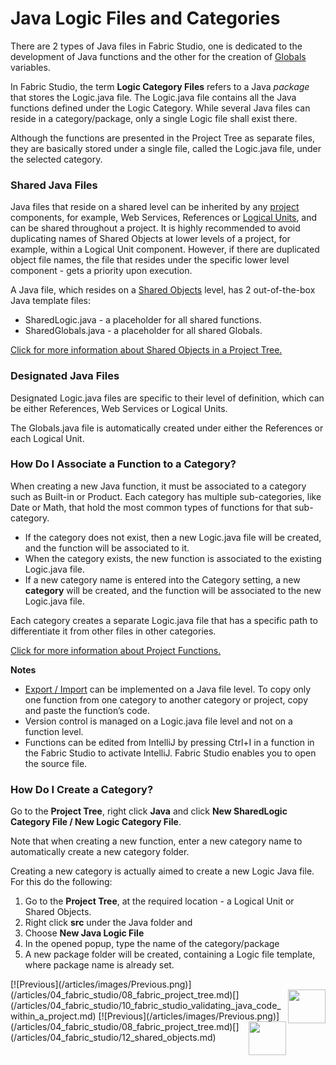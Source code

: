 

# Java Logic Files and Categories

There are 2 types of Java files in Fabric Studio, one is dedicated to the development of Java functions and the other for the creation of [Globals](/articles/08_globals/01_globals_overview.md) variables. 

In Fabric Studio, the term **Logic Category Files** refers to a Java *package* that stores the Logic.java file. The Logic.java file contains all the Java functions defined under the Logic Category. While several Java files can reside in a category/package, only a single Logic file shall exist there.

<studio>Although the functions are presented in the Project Tree as separate files, they are basically stored under a single file, called the Logic.java file, under the selected category. </studio> 

### Shared Java Files
Java files that reside on a shared level can be inherited by any [project](/articles/04_fabric_studio/08_fabric_project_tree.md) components, for example, Web Services, References or [Logical Units](/articles/03_logical_units/02_create_a_logical_unit_flow.md), and can be shared throughout a project.
It is highly recommended to avoid duplicating names of Shared Objects at lower levels of a project, for example, within a Logical Unit component. However, if there are duplicated object file names, the file that resides under the specific lower level component - gets a priority upon execution.

A Java file, which resides on a [Shared Objects](/articles/04_fabric_studio/12_shared_objects.md) level, has 2 out-of-the-box Java template files:
* SharedLogic.java - a placeholder for all shared functions. 
* SharedGlobals.java - a placeholder for all shared Globals. 

[Click for more information about Shared Objects in a Project Tree.](/articles/04_fabric_studio/12_shared_objects.md)

### Designated Java Files

Designated Logic.java files are specific to their level of definition, which can be either References, Web Services or Logical Units.

The Globals.java file is automatically created under either the References or each Logical Unit.

<studio>

### How Do I Associate a Function to a Category?

When creating a new Java function, it must be associated to a category such as Built-in or Product. Each category has multiple sub-categories, like Date or Math, that hold the most common types of functions for that sub-category.

* If the category does not exist, then a new Logic.java file will be created, and the function will be associated to it.
* When the category exists, the new function is associated to the existing Logic.java file.
* If a new category name is entered into the Category setting, a new **category** will be created, and the function will be associated to the new Logic.java file.

Each category creates a separate Logic.java file that has a specific path to differentiate it from other files in other categories.

[Click for more information about Project Functions.](/articles/07_table_population/08_project_functions.md)

**Notes** 

* [Export / Import](/articles/04_fabric_studio/11_fabric_studio_exporting_and_importing%20a_fabric_project.md) can be implemented on a Java file level. To copy only one function from one category to another category or project, copy and paste the function’s code. 
* Version control is managed on a Logic.java file level and not on a function level. 
* Functions can be edited from IntelliJ by pressing Ctrl+I in a function in the Fabric Studio to activate IntelliJ. Fabric Studio enables you to open the source file.

</studio>

### How Do I Create a Category?

<studio>

Go to the **Project Tree**, right click **Java** and click **New SharedLogic Category File / New Logic Category File**.

Note that when creating a new function, enter a new category name to automatically create a new category folder.

</studio>

<web>

Creating a new category is actually aimed to create a new Logic Java file. For this do the following:

1. Go to the **Project Tree**, at the required location - a Logical Unit or Shared Objects.
2. Right click **src**  under the Java folder and 
3. Choose **New Java Logic File**
4. In the opened popup, type the name of the category/package
5. A new package folder will be created, containing a Logic file template, where package name is already set. 

</web>
<studio>
[![Previous](/articles/images/Previous.png)](/articles/04_fabric_studio/08_fabric_project_tree.md)[<img align="right" width="60" height="54" src="/articles/images/Next.png">](/articles/04_fabric_studio/10_fabric_studio_validating_java_code_within_a_project.md)
</studio>
<web>
[![Previous](/articles/images/Previous.png)](/articles/04_fabric_studio/08_fabric_project_tree.md)[<img align="right" width="60" height="54" src="/articles/images/Next.png">](/articles/04_fabric_studio/12_shared_objects.md)
</web>
